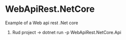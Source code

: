 # WebApiRest.NetCore

Example of a Web api rest .Net core

1. Rud project
-> dotnet run -p WebApiRest.NetCore.Api
